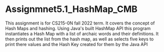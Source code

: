 # Assignmnet5.1_HashMap_CMB

This assignment is for CS215-0N fall 2022 term. It covers the concept of Hash Maps and hashing. Using Java's built HashMap API this program instantiates a Hash Map
with a list of archaic words and their definitions. It then prints out the list from the hash map, as well as selects five keys to print there values and the Hash Key created for them by the Java API
